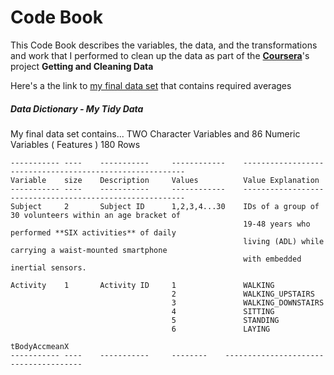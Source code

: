 Code Book
=========
This Code Book describes the variables, the data, and the transformations and work that I performed to clean up the data as part of the [**Coursera**](http://www.coursera.org)'s project **Getting and Cleaning Data** 

Here's a the link to [my final data set](https://s3.amazonaws.com/coursera-uploads/user-19e115787c80679a2336524b/973497/asst-3/2d1eb1c0a20511e4ac048fbcdaa06f3b.txt) that contains required averages

##### Data Dictionary - My Tidy Data

My final data set contains...
	TWO Character Variables and
	86  Numeric Variables ( Features )
	180 Rows

	-----------	----	-----------		------------	---------------------------------------------------------
	Variable	size	Description		Values			Value Explanation
	-----------	----	-----------		------------	---------------------------------------------------------
	Subject		2		Subject ID		1,2,3,4...30	IDs of a group of 30 volunteers within an age bracket of 
														19-48 years who performed **SIX activities** of daily 
														living (ADL) while carrying a waist-mounted smartphone 
														with embedded inertial sensors.
	
	Activity	1		Activity ID		1				WALKING
										2				WALKING_UPSTAIRS
										3				WALKING_DOWNSTAIRS
										4				SITTING
										5				STANDING
										6				LAYING
	
	tBodyAccmeanX
	-----------	----	-----------		--------	--------------------------------------


